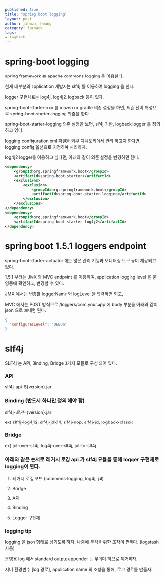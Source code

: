 ```yaml
---
published: true
title: "spring boot logging"
layout: post
author: jihwan, hwang
category: logback
tags:
- logback
---
```


# spring-boot logging

spring framework 는 apache commons logging 을 이용한다.

현재 대부분의 application 개발자는 slf4j 를 이용하여 logging 을 한다.

logger 구현체로는 log4j, log4j2, logback 등이 있다.

spring-boot-starter-xxx 를 maven or gradle 의존 설정을 하면, 의존 전이 특성으로 spring-boot-starter-logging 의존을 한다.

spring-boot-starter-logging 의존 설정을 보면, slf4j 기반, logback logger 를 정의하고 있다.

logging configuration xml 파일을 외부 디렉토리에서 관리 하고자 한다면, logging.config 옵션으로 지정하여 처리하자.

log4j2 logger를 이용하고 싶다면, 아래와 같이 의존 설정을 변경하면 된다.

```xml
<dependency>
    <groupId>org.springframework.boot</groupId>
    <artifactId>spring-boot-starter</artifactId>
    <exclusions>
        <exclusion>
            <groupId>org.springframework.boot</groupId>
            <artifactId>spring-boot-starter-logging</artifactId>
        </exclusion>
    </exclusions>
</dependency>
<dependency>
    <groupId>org.springframework.boot</groupId>
    <artifactId>spring-boot-starter-log4j2</artifactId>
</dependency>
```

# spring boot 1.5.1 loggers endpoint

spring-boot-starter-actuator 에는 많은 관리 기능과 모니터링 도구 들이 제공되고 있다.

1.5.1 부터는 JMX 와 MVC endpoint 를 이용하여, application logging level 을 운영중에 확인하고, 변경할 수 있다.

JMX 에서는 변경할 loggerName 와 logLevel 을 입력하면 되고,

MVC 에서는 POST 방식으로 /loggers/com.your.app 에 body 부분을 아래와 같이 json 으로 보내면 된다.

```json
{
  "configuredLevel": "DEBUG"
}
```
# slf4j

SLF4j 는 API, Binding, Bridge 3가지 모듈로 구성 되어 있다.

### API
  slf4j-api-${version}.jar


### Binding (반드시 하나만 정의 해야 함)  
  slf4j-${로거}-${version}.jar

  ex) slf4j-log4j12, slf4j-jdk14, slf4j-nop, slf4j-jcl, logback-classic

### Bridge

  ex) jcl-over-slf4j, log4j-over-slf4j, jul-to-slf4j

### 아래와 같은 순서로 레거시 로깅 api 가 slf4j 모듈을 통해 logger 구현체로 logging이 된다.

1. 레거시 로깅 코드 (commons-logging, log4j, jul)

2. Bridge

3. API

4. Binding

5. Logger 구현체


### logging tip

logging 을 json 형태로 남기도록 하자. 나중에 분석을 위한 조작이 편하다. (logstash 사용)

운영용 log 에서 standard output appender 는 무의미 하므로 제거하자.

서버 환경변수 [log 경로], application name 의 조합을 통해, 로그 경로를 만들자.

